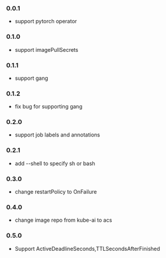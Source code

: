 ### 0.0.1

* support pytorch operator

### 0.1.0

* support imagePullSecrets

### 0.1.1 

* support gang
 
### 0.1.2

* fix bug for supporting gang

### 0.2.0

* support job labels and annotations

### 0.2.1

* add --shell to specify sh or bash

### 0.3.0

* change restartPolicy to OnFailure

### 0.4.0

* change image repo from kube-ai to acs

### 0.5.0

* Support ActiveDeadlineSeconds,TTLSecondsAfterFinished
